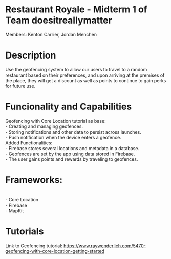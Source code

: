 # Restaurant Royale - Midterm 1 of Team doesitreallymatter
Members: Kenton Carrier, Jordan Menchen

# Description
 Use the geofencing system to allow our users to travel to a random restaurant based on their preferences, and upon arriving at the premises of the place, they will get a discount as well as points to continue to gain perks for future use.

# Funcionality and Capabilities
Geofencing with Core Location tutorial as base:
    <br> - Creating and managing geofences.
    <br> - Storing notifications and other data to persist across launches.
    <br> - Push notification when the device enters a geofence.
<br> Added Functionalities:
    <br> - Firebase stores several locations and metadata in a database.
    <br> - Geofences are set by the app using data stored in Firebase.
    <br> - The user gains points and rewards by traveling to geofences.

# Frameworks:
<br> - Core Location
<br> - Firebase
<br> - MapKit

# Tutorials      
Link to Geofencing tutorial: https://www.raywenderlich.com/5470-geofencing-with-core-location-getting-started
